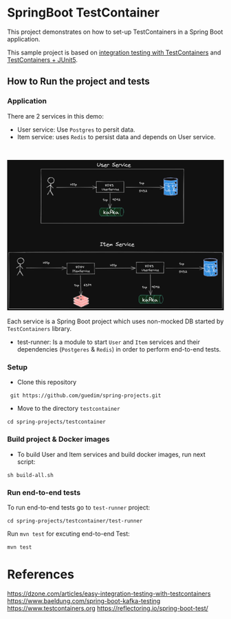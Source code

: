 # SpringBoot TestContainer

This project demonstrates on how to set-up TestContainers in a Spring Boot application.

This sample project is based on [integration testing with TestContainers](https://speakerdeck.com/nikolayk812/integration-testing-with-testsontainers-and-junit-5) and [TestContainers + JUnit5](https://www.youtube.com/watch?v=wR3mP9NLn38).



## How to Run the project and tests

### Application

There are 2 services in this demo:

- User service: Use ``Postgres`` to persit data.
- Item service: uses ``Redis`` to persist data and depends on User service.

<br/>

![Services](services.png "Services flow")


Each service is a Spring Boot project which uses non-mocked DB started by ``TestContainers`` library.  

- test-runner: Is a module to start ``User`` and ``Item`` services and their dependencies (``Postgeres`` & ``Redis``) in order  to perform end-to-end tests.


### Setup

- Clone this repository 

```
 git https://github.com/guedim/spring-projects.git
```

- Move to the directory `testcontainer`

```
cd spring-projects/testcontainer
```

### Build project & Docker images

- To build User and Item services and build docker images, run next script:
 
```
sh build-all.sh
```


### Run end-to-end tests

To run end-to-end tests go to `test-runner` project:

```
cd spring-projects/testcontainer/test-runner
```

Run `mvn test` for excuting end-to-end Test:

```
mvn test
```


# References

https://dzone.com/articles/easy-integration-testing-with-testcontainers
https://www.baeldung.com/spring-boot-kafka-testing
https://www.testcontainers.org
https://reflectoring.io/spring-boot-test/
